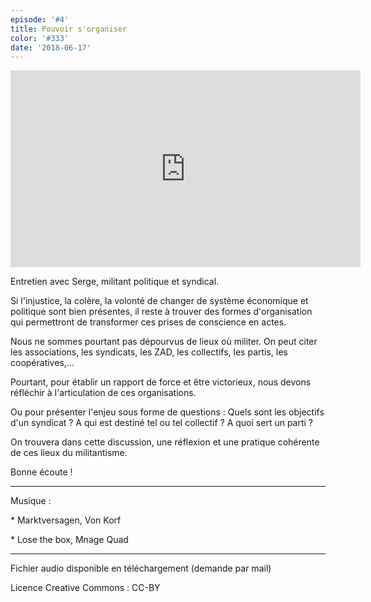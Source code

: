 ```yaml
---
episode: '#4'
title: Pouvoir s'organiser
color: '#333'
date: '2018-06-17'
---
```

<iframe width="560" height="315" src="https://www.youtube.com/embed/fbOwel35_yM" frameborder="0" allow="autoplay; encrypted-media" allowfullscreen></iframe>

Entretien avec Serge, militant politique et syndical.

Si l'injustice, la colère, la volonté de changer de système économique et politique sont bien présentes, il reste à trouver des formes d'organisation qui permettront de transformer ces prises de conscience en actes. 

Nous ne sommes pourtant pas dépourvus de lieux où militer. On peut citer les associations, les syndicats, les ZAD, les collectifs, les partis, les coopératives,…

Pourtant, pour établir un rapport de force et être victorieux, nous devons réfléchir à l'articulation de ces organisations. 

Ou pour présenter l'enjeu sous forme de questions : Quels sont les objectifs d'un syndicat ? A qui est destiné tel ou tel collectif ? A quoi sert un parti ?

On trouvera dans cette discussion, une réflexion et une pratique cohérente de ces lieux du militantisme. 

Bonne écoute !



- - -

Musique :

\* Marktversagen, Von Korf

\* Lose the box, Mnage Quad



- - -

Fichier audio disponible en téléchargement (demande par mail)

Licence Creative Commons : CC-BY
